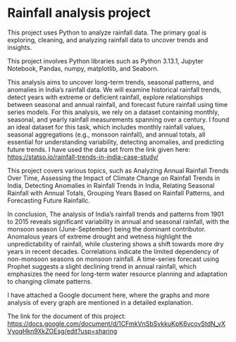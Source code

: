  # Rainfall analysis project

This project uses Python to analyze rainfall data. The primary goal is exploring, cleaning, and analyzing rainfall data to uncover trends and insights.

This project involves Python libraries such as Python 3.13.1, Jupyter Notebook, Pandas, numpy, matplotlib, and Seaborn. 

This analysis aims to uncover long-term trends, seasonal patterns, and anomalies in India’s rainfall data. We will examine historical rainfall trends, detect years with extreme or deficient rainfall, explore relationships between seasonal and annual rainfall, and forecast future rainfall using time series models. For this analysis, we rely on a dataset containing monthly, seasonal, and yearly rainfall measurements spanning over a century. I found an ideal dataset for this task, which includes monthly rainfall values, seasonal aggregations (e.g., monsoon rainfall), and annual totals, all essential for understanding variability, detecting anomalies, and predicting future trends. I have used the data set from the link given here: https://statso.io/rainfall-trends-in-india-case-study/

This project covers various topics, such as Analyzing Annual Rainfall Trends Over Time, Assessing the Impact of Climate Change on Rainfall Trends in India, Detecting Anomalies in Rainfall Trends in India, Relating Seasonal Rainfall with Annual Totals, Grouping Years Based on Rainfall Patterns, and Forecasting Future Rainfallc.

In conclusion, The analysis of India’s rainfall trends and patterns from 1901 to 2015 reveals significant variability in annual and seasonal rainfall, with the monsoon season (June-September) being the dominant contributor. Anomalous years of extreme drought and wetness highlight the unpredictability of rainfall, while clustering shows a shift towards more dry years in recent decades. Correlations indicate the limited dependency of non-monsoon seasons on monsoon rainfall. A time-series forecast using Prophet suggests a slight declining trend in annual rainfall, which emphasizes the need for long-term water resource planning and adaptation to changing climate patterns.

I have attached a Google document here, where the graphs and more analysis of every graph are mentioned in a detailed explanation. 

The link for the document of this project: https://docs.google.com/document/d/1CFmkVnSbSvkkuKpK6vcovStdN_vXVyoqHkn9XkZOEsg/edit?usp=sharing
